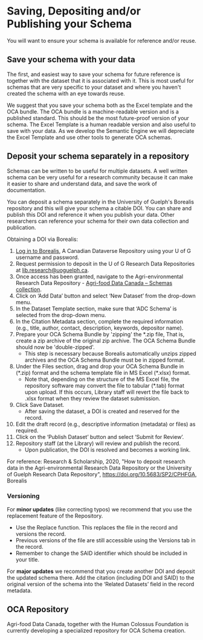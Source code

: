 # Saving, Depositing and/or Publishing your Schema

You will want to ensure your schema is available for reference and/or reuse.

## Save your schema with your data

The first, and easiest way to save your schema for future reference is together with the dataset that it is associated with it. This is most useful for schemas that are very specific to your dataset and where you haven't created the schema with an eye towards reuse.

We suggest that you save your schema both as the Excel template and the OCA bundle. The OCA bundle is a machine-readable version and is a published standard. This should be the most future-proof version of your schema. The Excel Template is a human readable version and also useful to save with your data. As we develop the Semantic Engine we will depreciate the Excel Template and use other tools to generate OCA schemas.

## Deposit your schema separately in a repository

Schemas can be written to be useful for multiple datasets. A well written schema can be very useful for a research community because it can make it easier to share and understand data, and save the work of documentation.

You can deposit a schema separately in the University of Guelph's Borealis repository and this will give your schema a citable DOI. You can share and publish this DOI and reference it when you publish your data. Other researchers can reference your schema for their own data collection and publication.

Obtaining a DOI via Borealis:
1. [Log in to Borealis](https://borealisdata.ca/loginpage.xhtml), A Canadian Dataverse Repository using your U of G username and password.
2. Request permission to deposit in the U of G Research Data Repositories at [lib.research@uoguelph.ca](mailto:lib.research@uoguelph.ca).
3. Once access has been granted, navigate to the Agri-environmental Research Data Repository - [Agri-food Data Canada – Schemas  collection](https://borealisdata.ca/dataverse/adcSchema/).
4. Click on ‘Add Data’ button and select ‘New Dataset’ from the drop-down menu.
5. In the Dataset Template  section, make sure that ‘ADC Schema’ is selected from the drop-down menu.
6. In the Citation Metadata section, complete the required information (e.g., title, author, contact, description, keywords, depositor name).
7. Prepare your OCA Schema Bundle by 'zipping' the \*.zip file, That is, create a zip archive of the original zip archive. The OCA Schema Bundle should now be 'double-zipped'.
    * This step is necessary because Borealis automatically unzips zipped archives and the OCA Schema Bundle must be in zipped format.
9. Under the Files section, drag and drop your OCA Schema Bundle in (\*.zip) format and the schema template file in MS Excel (\*.xlsx) format. 
    * Note that, depending on the structure of the MS Excel file, the repository software may convert the file to tabular (\*.tab) format upon upload. If this occurs, Library staff will revert the file back to .xlsx format when they review the dataset submission. 
10. Click Save Dataset. 
    * After saving the dataset, a DOI is created and reserved for the record.
11. Edit the draft record (e.g., descriptive information (metadata) or files) as required.
12. Click on the ‘Publish Dataset’ button and select ‘Submit for Review’.
13. Repository staff (at the Library) will review and publish the record.
    * Upon publication, the DOI is resolved and becomes a working link. 

For reference: Research & Scholarship, 2020, "How to deposit research data in the Agri-environmental Research Data Repository or the University of Guelph Research Data Repository", https://doi.org/10.5683/SP2/CPHFGA, Borealis

### Versioning

For **minor updates** (like correcting typos) we recommend that you use the replacement feature of the Repository. 
* Use the Replace function. This replaces the file in the record and versions the record.
* Previous versions of the file are still accessible using the Versions tab in the record.
* Remember to change the SAID identifier which should be included in your title.

For **major updates** we recommend that you create another DOI and deposit the updated schema there. Add the citation (including DOI and SAID) to the original version of the schema into the ‘Related Datasets’ field in the record metadata.

## OCA Repository

Agri-food Data Canada, together with the Human Colossus Foundation is currently developing a specialized repository for OCA Schema creation.
